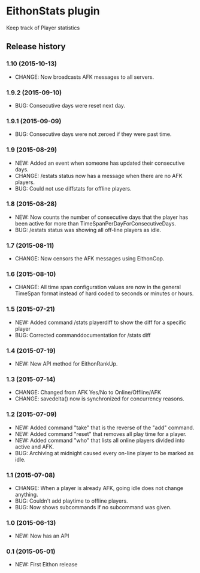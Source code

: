 # EithonStats plugin

Keep track of Player statistics

## Release history

### 1.10 (2015-10-13)

* CHANGE: Now broadcasts AFK messages to all servers.

### 1.9.2 (2015-09-10)

* BUG: Consecutive days were reset next day.

### 1.9.1 (2015-09-09)

* BUG: Consecutive days were not zeroed if they were past time.

### 1.9 (2015-08-29)

* NEW: Added an event when someone has updated their consecutive days.
* CHANGE: /estats status now has a message when there are no AFK players.
* BUG: Could not use diffstats for offline players.

### 1.8 (2015-08-28)

* NEW: Now counts the number of consecutive days that the player has been active for more than TimeSpanPerDayForConsecutiveDays.
* BUG: /estats status was showing all off-line players as idle.

### 1.7 (2015-08-11)

* CHANGE: Now censors the AFK messages using EithonCop.

### 1.6 (2015-08-10)

* CHANGE: All time span configuration values are now in the general TimeSpan format instead of hard coded to seconds or minutes or hours.

### 1.5 (2015-07-21)

* NEW: Added command /stats playerdiff to show the diff for a specific player
* BUG: Corrected commanddocumentation for /stats diff

### 1.4 (2015-07-19)

* NEW: New API method for EithonRankUp.

### 1.3 (2015-07-14)

* CHANGE: Changed from AFK Yes/No to Online/Offline/AFK
* CHANGE: savedelta() now is synchronized for concurrency reasons.

### 1.2 (2015-07-09)

* NEW: Added command "take" that is the reverse of the "add" command.
* NEW: Added command "reset" that removes all play time for a player.
* NEW: Added command "who" that lists all online players divided into active and AFK.
* BUG: Archiving at midnight caused every on-line player to be marked as idle.

### 1.1 (2015-07-08)

* CHANGE: When a player is already AFK, going idle does not change anything.
* BUG: Couldn't add playtime to offline players.
* BUG: Now shows subcommands if no subcommand was given.

### 1.0 (2015-06-13)

* NEW: Now has an API

### 0.1 (2015-05-01)

* NEW: First Eithon release
